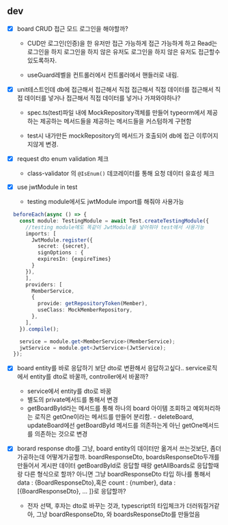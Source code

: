 ## dev
- [x] board CRUD 접근 모드 로그인을 해야할까?
  - CUD만 로그인(인증)을 한 유저만 
접근 가능하게 
접근 가능하게 하고
Read는 
로그인을 하지 
로그인을 하지 않은 유저도 
로그인을 하지 않은 유저도 접근할수 
있도록하자.

  - useGuard레벨을 
컨트롤러에서 
컨트롤러에서 핸들러로 
내림.

- [x] unit테스트인데 
db에 
접근해서 
접근해서 직접 
접근해서 직접 데이터를 
접근해서 직접 데이터를 넣거나 
접근해서 직접 데이터를 넣거나 가져와야하나?

  - spec.ts(test)파일 
내에 
MockRepository객체를 만들어 
typeorm에서 
제공하는 
제공하는 메서드들을 
제공하는 메서드들을 커스텀하게 
구현함

  - test시 
내가만든 
mockRepository의 메서드가 호출되어 db에 접근 이루어지지않게 변경.

- [x] request dto enum validation 체크
  - class-validator 의 `@IsEnum()` 데코레이터를 통해 요청 데이터 유효성 체크
- [x] use jwtModule in test
  - testing module에서도 jwtModule import를 해줘야 사용가능
```typescript
  beforeEach(async () => {
    const module: TestingModule = await Test.createTestingModule({
      //testing module에도 똑같이 JwtModule을 넣어줘야 test에서 사용가능
      imports: [
        JwtModule.register({
          secret: {secret}, 
          signOptions : {
          expiresIn: {expireTimes} 
        }
      }),
      ],
      providers: [
        MemberService,
        {
          provide: getRepositoryToken(Member),
          useClass: MockMemberRepository,
        },
      ],
    }).compile();

    service = module.get<MemberService>(MemberService);
    jwtService = module.get<JwtService>(JwtService);
  });
```
- [x] board entity를 바로 응답하기 보단 dto로 변환해서 응답하고싶다.. service로직에서 entity를 dto로 바꿀까, controller에서 바꿀까?
  - service에서 entity를 dto로 바꿈
  - 별도의 private메서드를 통해서 변경
  - getBoardById라는 메서드를 통해 하나의 board 아이템 조회하고 예외처리하는 로직은 getOne이라는 메서드를 만들어 분리함. - deleteBoard, updateBoard에선 getBoardById 메서드를 의존하는게 아닌 getOne메서드를 의존하는 것으로 변경

- [x] borard response dto를 그냥, board entity의 데이터만 옮겨서 쓰는것보단, 좀더 가공하는데 어떻게가공할까. boardResponseDto, boardsResponseDto두개를 만들어서 게시판 데이터 getBoardById로 응답할 때랑 getAllBoards로 응답할때랑 다른 형식으로 할까? 아니면 그냥 boardResponseDto 타입 하나를 통해서 data : {BoardResponseDto},혹은 count : {number}, data : [{BoardResponseDto}, ... ]}로 응답할까?
  - 전자 선택, 후자는 dto로 바꾸는 것과, typescript의 타입체크가 더러워질거같아, 그냥 boardResponseDto, 와 boardsResponseDto를 만들었음
 
